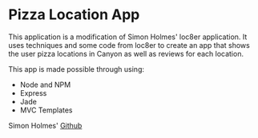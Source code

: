 # Pizza Location App

This application is a modification of Simon Holmes' loc8er application. It uses
techniques and some code from loc8er to create an app that shows the user 
pizza locations in Canyon as well as reviews for each location.

This app is made possible through using:
* Node and NPM
* Express
* Jade
* MVC Templates

Simon Holmes' [Github](https://github.com/simonholmes/getting-MEAN-2)